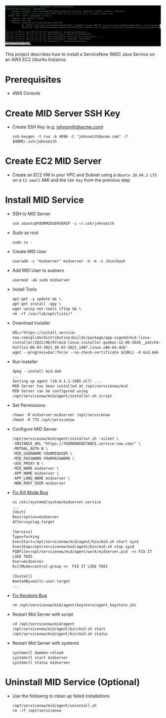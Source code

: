 ![Intro](./docs/midserver.png)

This project describes how to install a ServiceNow (MID) Java Service on an AWS EC2 Ubuntu Instance.

# Prerequisites

* AWS Console

# Create MID Server SSH Key

* Create SSH Key (e.g. johnsmith@acme.com)

    ```
    ssh-keygen -t rsa -b 4096 -C "johnsmith@acme.com" -f $HOME/.ssh/johnsmith
    ```

# Create EC2 MID Server

* Create an EC2 VM in your VPC and Subnet using a `Ubuntu 20.04.2 LTS` on a `t2.small` AMI and the `SSH Key` from the previous step

# Install MID Service

* SSH to MID Server

    ```
    ssh ubuntu@YOURMIDSERVERIP -i ~/.ssh/johnsmith
    ```

* Sudo as root

    ```
    sudo su - 
    ```

* Create MID User

    ```
    useradd -c "midserver" midserver -U -m -s /bin/bash
    ```

* Add MID User to sudoers

    ```
    usermod -aG sudo midserver
    ```

* Install Tools

    ```
    apt-get -y update && \
    apt-get install -qqy \
    wget unzip net-tools iftop && \
    rm -rf /var/lib/apt/lists/*
    ```

* Download Installer

    ```
    URL="https://install.service-now.com/glide/distribution/builds/package/app-signed/mid-linux-installer/2021/06/07/mid-linux-installer.quebec-12-09-2020__patch4-hotfix1-06-03-2021_06-07-2021_1407.linux.x86-64.deb"
    wget --progress=bar:force --no-check-certificate ${URL} -O mid.deb
    ```

* Run Installer

    ```
    dpkg --install mid.deb
    ...
    Setting up agent (19.4.1.1-1885.el7) ...
    MID Server has been installed at /opt/servicenow/mid
    MID Server can be configured using /opt/servicenow/mid/agent/installer.sh script
    ```

* Set Permissions

    ```
    chown -R midserver:midserver /opt/servicenow
    chmod -R 775 /opt/servicenow 
    ```

* Configure MID Server

    ```
    /opt/servicenow/mid/agent/installer.sh -silent \
    -INSTANCE_URL "https://YOURNOWINSTANCE.service-now.com/" \
    -MUTUAL_AUTH N \
    -MID_USERNAME YOURMIDUSER \
    -MID_PASSWORD YOURPASSWORD \
    -USE_PROXY N \
    -MID_NAME midserver \
    -APP_NAME midserver \
    -APP_LONG_NAME midserver \
    -NON_ROOT_USER midserver
    ```

 * [Fix Kill Mode Bug](https://support.servicenow.com/kb?id=kb_article_view&sysparm_article=KB0870356&sysparm_rank=3&sysparm_tsqueryId=18c33ef3dba3e850190b1ea6689619ae)
 
    ```
    vi /etc/systemd/system/midserver.service
    ...
    [Unit]
    Description=midserver
    After=syslog.target 

    [Service]
    Type=forking
    ExecStart=/opt/servicenow/mid/agent/bin/mid.sh start sysd
    ExecStop=/opt/servicenow/mid/agent/bin/mid.sh stop sysd
    PIDFile=/opt/servicenow/mid/agent/work/midserver.pid  << FIX IT LIKE THIS
    User=midserver
    KillMode=control-group <<  FIX IT LIKE THIS

    [Install]
    WantedBy=multi-user.target
    ...
    ```

* [Fix Keystore Bug](https://community.servicenow.com/community?id=community_question&sys_id=7ca04c41db857f000be6a345ca9619f8#:~:text=go%20to%20your%20server%20where,that%20is%20working%20or%20not.&text=Forum%20Level%201-,go%20to%20your%20server%20where%20mid%20server%20has%20installed%20then,that%20is%20working%20or%20not.)


    ```
    rm /opt/servicenow/mid/agent/keystore/agent_keystore.jks
    ```

* Restart Mid Server with script

    ```
    cd /opt/servicenow/mid/agent
    /opt/servicenow/mid/agent/bin/mid.sh start
    /opt/servicenow/mid/agent/bin/mid.sh status
    ```

* Restart Mid Server with systemd

    ```
    systemctl daemon-reload
    systemctl start midserver
    systemctl status midserver
    ```

# Uninstall MID Service (Optional)

* Use the following to clean up failed installations

    ```
    /opt/servicenow/mid/agent/uninstall.sh
    rm -rf /opt/servicenow
    ```